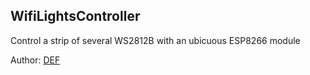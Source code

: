  WifiLightsController
------------------------
 
Control a strip of several WS2812B with an ubicuous ESP8266 module

Author: [DEF](https://github.com/David-Estevez)